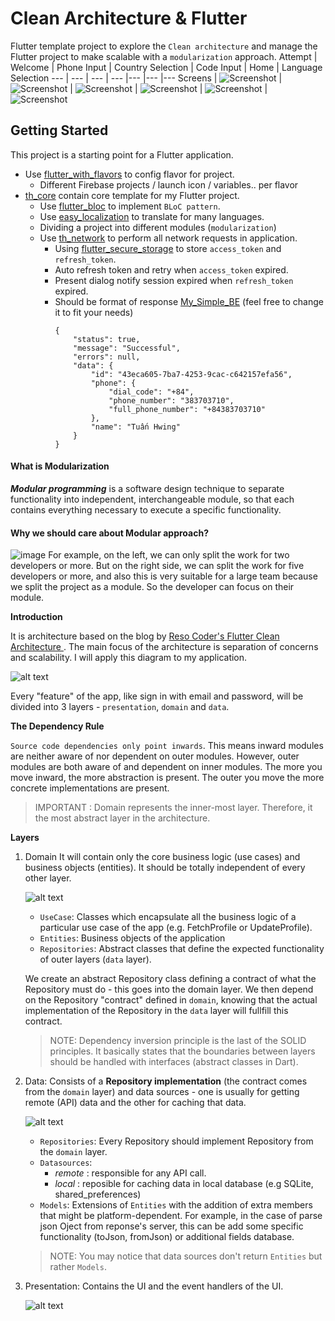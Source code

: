 # Clean Architecture & Flutter

Flutter template project to explore the `Clean architecture` and manage the Flutter project to make scalable with a `modularization` approach.
Attempt | Welcome | Phone Input | Country Selection | Code Input | Home | Language Selection
--- | --- | --- | --- |--- |--- |---
Screens | ![Screenshot](https://i.ibb.co/FzxTzdk/Simulator-Screen-Shot-i-Phone-13-2022-10-09-at-23-11-55.png) | ![Screenshot](https://i.ibb.co/tcjYsdC/Simulator-Screen-Shot-i-Phone-13-2022-10-09-at-23-12-40.png) | ![Screenshot](https://i.ibb.co/sHbWS08/Simulator-Screen-Shot-i-Phone-13-2022-10-09-at-23-12-35.png) | ![Screenshot](https://i.ibb.co/k322gKZ/Simulator-Screen-Shot-i-Phone-13-2022-10-09-at-23-12-54.png) | ![Screenshot](https://i.ibb.co/nkqpv8X/Simulator-Screen-Shot-i-Phone-13-2022-10-09-at-23-13-02.png) | ![Screenshot](https://i.ibb.co/f8k8Zzk/Simulator-Screen-Shot-i-Phone-13-2022-10-09-at-23-13-04.png)

## Getting Started

This project is a starting point for a Flutter application.
-  Use [flutter_with_flavors](https://github.com/tuanhwing/flutter_with_flavors) to config flavor for project.
   -  Different Firebase projects / launch icon / variables.. per flavor
-  [th_core](https://github.com/tuanhwing/th_core) contain core template for my Flutter project.
   -  Use [flutter_bloc](https://pub.dev/packages/flutter_bloc) to implement `BLoC pattern`.
   -  Use [easy_localization](https://pub.dev/packages/easy_localization) to translate for many languages.
   -  Dividing a project into different modules (`modularization`)
   -  Use [th_network](https://github.com/tuanhwing/th_core) to perform all network requests in application.
      - Using [flutter_secure_storage](https://pub.dev/packages/flutter_secure_storage) to store `access_token` and `refresh_token`.
      - Auto refresh token and retry when `access_token` expired.
      - Present dialog notify session expired when `refresh_token` expired.
      - Should be format of response [My_Simple_BE](https://github.com/tuanhwing/go_server) (feel free to change it to fit your needs)
          ```
          {
              "status": true,
              "message": "Successful",
              "errors": null,
              "data": {
                  "id": "43eca605-7ba7-4253-9cac-c642157efa56",
                  "phone": {
                      "dial_code": "+84",
                      "phone_number": "383703710",
                      "full_phone_number": "+84383703710"
                  },
                  "name": "Tuấn Hwing"
              }
          }
          ```

#### What is Modularization
***Modular programming*** is a software design technique to separate functionality into independent, interchangeable module, so that each contains everything necessary to execute a specific functionality.

#### Why we should care about Modular approach?
![image](https://i.imgur.com/9EI9Lwg.png)
For example, on the left, we can only split the work for two developers or more. But on the right side, we can split the work for five developers or more, and also this is very suitable for a large team because we split the project as a module. So the developer can focus on their module.

**Introduction**

It is architecture based on the blog by [Reso Coder's Flutter Clean Architecture ](https://resocoder.com/2019/08/27/flutter-tdd-clean-architecture-course-1-explanation-project-structure/). The main focus of the architecture is separation of concerns and scalability.  I will apply this diagram to my application.

![alt text](https://i0.wp.com/resocoder.com/wp-content/uploads/2019/08/Clean-Architecture-Flutter-Diagram.png?w=556&ssl=1)

Every "feature" of the app, like sign in with email and password, will be divided into 3 layers - `presentation`, `domain` and `data`.

**The Dependency Rule**

`Source code dependencies only point inwards`. This means inward modules are neither aware of nor dependent on outer modules. However, outer modules are both aware of and dependent on inner modules. The more you move inward, the more abstraction is present. The outer you move the more concrete implementations are present.

> IMPORTANT : Domain represents the inner-most layer. Therefore, it the most abstract layer in the architecture.

**Layers**

1. Domain
   It will contain only the core business logic (use cases) and business objects (entities). It should be totally independent of every other layer.

   ![alt text](https://i0.wp.com/resocoder.com/wp-content/uploads/2019/08/domain-layer-diagram.png?w=141&ssl=1)
   - `UseCase`: Classes which encapsulate all the business logic of a particular use case of the app (e.g. FetchProfile or UpdateProfile).
   - `Entities`: Business objects of the application
   - `Repositories`: Abstract classes that define the expected functionality of outer layers (`data` layer).

   We create an abstract Repository class defining a contract of what the Repository must do - this goes into the domain layer. We then depend on the Repository "contract" defined in `domain`, knowing that the actual implementation of the Repository in the `data` layer will fullfill this contract.
   >NOTE: Dependency inversion principle is the last of the SOLID principles. It basically states that the boundaries between layers should be handled with interfaces (abstract classes in Dart).

2. Data:
   Consists of a **Repository implementation** (the contract comes from the `domain` layer) and data sources - one is usually for getting remote (API) data and the other for caching that data.

   ![alt text](https://i0.wp.com/resocoder.com/wp-content/uploads/2019/08/data-layer-diagram.png?w=329&ssl=1)
   - `Repositories`: Every Repository should implement Repository from the `domain` layer.
   - `Datasources`:
      - *remote* : responsible for any API call.
      - *local* : reposible for caching data in local database (e.g SQLite, shared_preferences)
   - `Models`: Extensions of `Entities` with the addition of extra members that might be platform-dependent. For example, in the case of parse json Oject from reponse's server, this can be add some specific functionality (toJson, fromJson) or additional fields database.
   > NOTE: You may notice that data sources don't return `Entities` but rather `Models`.
3. Presentation:
   Contains the UI and the event handlers of the UI.

   ![alt text](https://i0.wp.com/resocoder.com/wp-content/uploads/2019/08/presentation-layer-diagram.png?w=287&ssl=1)
